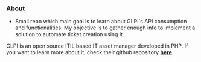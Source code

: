 ### About
- Small repo which main goal is to learn about GLPI's API consumption and functionalities. My objective is to gather enough info to implement a solution to automate ticket creation using it.

GLPI is an open source ITIL based IT asset manager developed in PHP. If you want to learn more about it, check their github repository **[here](https://github.com/glpi-project/glpi)**.